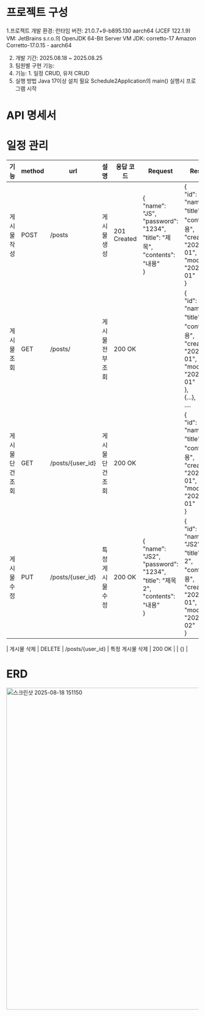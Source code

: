 # 프로젝트 구성

1.프로젝트 개발 환경: 런타임 버전: 21.0.7+9-b895.130 aarch64 (JCEF 122.1.9) VM: JetBrains s.r.o.의 OpenJDK 64-Bit Server VM
JDK: corretto-17 Amazon Corretto-17.0.15 - aarch64

2. 개발 기간: 2025.08.18 ~ 2025.08.25
3. 팀원별 구현 기능:
4. 기능: 1. 일정 CRUD, 유저 CRUD
5. 실행 방법 Java 17이상 설치 필요 Schedule2Application의 main() 실행시 프로그램 시작



# API 명세서
# 일정 관리
| 기능        | method | url              | 설명        | 응답 코드       | Request                                                                                     | Response                                                                                                                                                         |
|-----------|--------|------------------|-----------|-------------|---------------------------------------------------------------------------------------------|------------------------------------------------------------------------------------------------------------------------------------------------------------------|
| 게시물 작성    | POST   | /posts           | 게시물 생성 | 201 Created | {<br/>"name": "JS",<br/>"password": "1234",<br/>"title": "제목",<br/>"contents": "내용"<br/>}   | {<br/>"id": 1,<br/>"name": "JS",<br/>"title": "제목",<br/>"contents":"내용",<br/>"createdAt": "2025-08-01",<br/>"modifiedAt": "2025-08-01"<br/>}                     |
| 게시물 조회    | GET    | /posts/          | 게시물 전부 조회  | 200 OK      |                                                                                             | {<br/>"id": 1,<br/>"name": "JS",<br/>"title": "제목",<br/>"contents":"내용",<br/>"createdAt": "2025-08-01",<br/>"modifiedAt": "2025-08-01"<br/>},<br/>{...},<br>.... |
| 게시물 단건 조회 | GET    | /posts/{user_id} | 게시물 단건 조회  | 200 OK      |                                                                                             | {<br/>"id": 1,<br/>"name": "JS",<br/>"title": "제목",<br/>"contents":"내용",<br/>"createdAt": "2025-08-01",<br/>"modifiedAt": "2025-08-01"<br/>}                     |
| 게시물 수정    | PUT    | /posts/{user_id} | 특정 게시물 수정  | 200 OK      | {<br/>"name": "JS2",<br/>"password": "1234",<br/>"title": "제목2",<br/>"contents": "내용"<br/>} | {<br/>"id": 1,<br/>"name": "JS2",<br/>"title": "제목2",<br/>"contents":"내용",<br/>"createdAt": "2025-08-01",<br/>"modifiedAt": "2025-08-02"<br/>}                   |

| 게시물 삭제    | DELETE | /posts/{user_id} | 특정 게시물 삭제  | 200 OK      |                                                                                             | {}                                                                                                                                    |

# ERD
<img width="729" height="841" alt="스크린샷 2025-08-18 151150" src="https://github.com/user-attachments/assets/2a4855f4-8fde-443a-9027-34781872caa6" />
